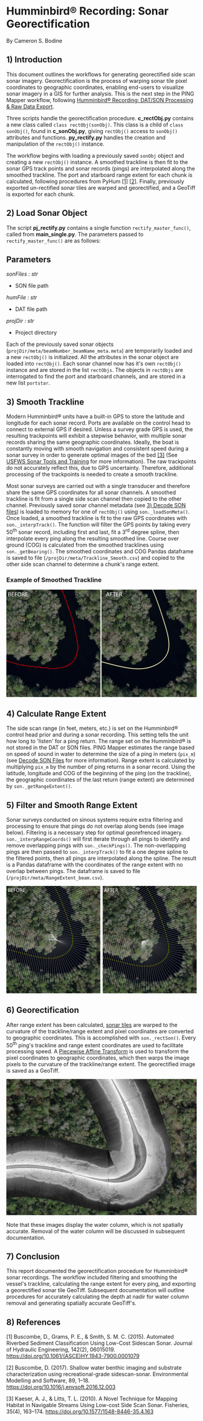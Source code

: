 # Humminbird&reg; Recording: Sonar Georectification
By Cameron S. Bodine

## 1) Introduction
This document outlines the workflows for generating georectified side scan sonar imagery.  Georectification is the process of warping sonar tile pixel coordinates to geographic coordinates, enabling end-users to visualize sonar imagery in a GIS for further analysis.  This is the next step in the PING Mapper workflow, following [Humminbird&reg; Recording: DAT/SON Processing & Raw Data Export](../docs/Processing&RawDataExport.md).  

Three scripts handle the georectification procedure.  **c_rectObj.py** contains a new class called `class rectObj(sonObj)`.  This class is a child of `class sonObj()`, found in **c_sonObj.py**, giving `rectObj()` access to `sonObj()` attributes and functions.  **py_rectify.py** handles the creation and manipulation of the `rectObj()` instance.  

The workflow begins with loading a previously saved `sonObj` object and creating a new `rectObj()` instance.  A smoothed trackline is then fit to the sonar GPS track points and sonar records (pings) are interpolated along the smoothed trackline.  The port and starboard range extent for each chunk is calculated, following procedures from PyHum [[1]](#1) [[2]](#2).  Finally, previously exported un-rectified sonar tiles are warped and georectified, and a GeoTiff is exported for each chunk.

## 2) Load Sonar Object
The script **pj_rectify.py** contains a single function `rectify_master_func()`, called from **main_single.py**.  The parameters passed to `rectify_master_func()` are as follows:

Parameters
----------
*sonFiles : str*
- SON file path

*humFile : str*
- DAT file path

*projDir : str*
- Project directory

Each of the previously saved sonar objects (`projDir/meta/beamNumber_beamName_meta.meta`) are temporarily loaded and a new `rectObj()` is initialized.  All the attributes in the sonar object are loaded into `rectObj()`.  Each sonar channel now has it's own `rectObj()` instance and are stored in the list `rectObjs`.  The objects in `rectObjs` are interrogated to find the port and starboard channels, and are stored in a new list `portstar`.

## 3) Smooth Trackline
Modern Humminbird&reg; units have a built-in GPS to store the latitude and longitude for each sonar record.  Ports are available on the control head to connect to external GPS if desired.  Unless a survey grade GPS is used, the resulting trackpoints will exhibit a stepwise behavior, with multiple sonar records sharing the same geographic coordinates.  Ideally, the boat is constantly moving with smooth navigation and consistent speed during a sonar survey in order to generate optimal images of the bed [[3]](#3) (See [USFWS Sonar Tools and Training](https://www.fws.gov/panamacity/sonartools.html) for more information).  The raw trackpoints do not accurately reflect this, due to GPS uncertainty.  Therefore, additional processing of the trackpoints is needed to create a smooth trackline.

Most sonar surveys are carried out with a single transducer and therefore share the same GPS coordinates for all sonar channels.  A smoothed trackline is fit from a single side scan channel then copied to the other channel.  Previously saved sonar channel metadata (see [3) Decode SON files](../docs/Processing&RawDataExport.md#3-Decode_SON_Files)) is loaded to memory for one of `rectObj()` using `son._loadSonMeta()`.  Once loaded, a smoothed trackline is fit to the raw GPS coordinates with `son._interpTrack()`.  The function will filter the GPS points by taking every 50<sup>th</sup> sonar record, including first and last, fit a 3<sup>rd</sup> degree spline, then interpolate every ping along the resulting smoothed line.  Course over ground (COG) is calculated from the smoothed tracklines using `son._getBearing()`.  The smoothed coordinates and COG Pandas dataframe is saved to file (`/projDir/meta/Trackline_Smooth.csv`) and copied to the other side scan channel to determine a chunk's range extent.

### Example of Smoothed Trackline
![Smoothed Trackline](./attach/SmoothedTrackline.PNG)

## 4) Calculate Range Extent
The side scan range (in feet, meters, etc.) is set on the Humminbird&reg; control head prior and during a sonar recording.  This setting tells the unit how long to 'listen' for a ping return.  The range set on the Humminbird&reg; is not stored in the DAT or SON files.  PING Mapper estimates the range based on speed of sound in water to determine the size of a ping in meters (`pix_m`) (see [Decode SON Files](../docs/Processing&RawDataExport.md#3-Decode-SON-Files) for more information).  Range extent is calculated by multiplying `pix_m` by the number of ping returns in a sonar record.  Using the latitude, longitude and COG of the beginning of the ping (on the trackline), the geographic coordinates of the last return (range extent) are determined by `son._getRangeExtent()`.

## 5) Filter and Smooth Range Extent
Sonar surveys conducted on sinous systems require extra filtering and processing to ensure that pings do not overlap along bends (see image below).  Filtering is a necessary step for optimal georefrenced imagery.  `son._interpRangeCoords()` will first iterate through all pings to identify and remove overlapping pings with `son._checkPings()`.  The non-overlapping pings are then passed to `son._interpTrack()` to fit a one degree spline to the filtered points, then all pings are interpolated along the spline.  The result is a Pandas dataframe with the coordinates of the range extent with no overlap between pings.  The dataframe is saved to file (`/projDir/meta/RangeExtent_beam.csv`).

![Range Extent](./attach/Bearing.PNG)

## 6) Georectification
After range extent has been calculated, [sonar tiles](../docs/Processing&RawDataExport.md#4-Export-Raw-Sonar-Tiles) are warped to the curvature of the trackline/range extent and pixel coordinates are converted to geographic coordinates.  This is accomplished with `son._rectSon()`.  Every 50<sup>th</sup> ping's trackline and range extent coordinates are used to facilitate processing speed.  A [Piecewise Affine Transform](https://scikit-image.org/docs/dev/api/skimage.transform.html?highlight=transform#piecewiseaffinetransform?raw=true "Scikit-Image Website") is used to transform the pixel coordinates to geographic coordinates, which then warps the image pixels to the curvature of the trackline/range extent.  The georectified image is saved as a GeoTiff.

![Georectified With Water Column](./attach/GeorectifiedWithWaterColumn.PNG)

Note that these images display the water column, which is not spatially accurate.  Removal of the water column will be discussed in subsequent documentation.

## 7) Conclusion
This report documented the georectification procedure for Humminbird&reg; sonar recordings.  The workflow included filtering and smoothing the vessel's trackline, calculating the range extent for every ping, and exporting a georectified sonar tile GeoTiff.  Subsequent documentation will outline procedures for accurately calculating the depth at nadir for water column removal and generating spatially accurate GeoTiff's.

## 8) References

<a id="1">[1]</a> Buscombe, D., Grams, P. E., & Smith, S. M. C. (2015). Automated Riverbed Sediment Classification Using Low-Cost Sidescan Sonar. Journal of Hydraulic Engineering, 142(2), 06015019. https://doi.org/10.1061/(ASCE)HY.1943-7900.0001079

<a id="2">[2]</a> Buscombe, D. (2017). Shallow water benthic imaging and substrate characterization using recreational-grade sidescan-sonar. Environmental Modelling and Software, 89, 1–18. https://doi.org/10.1016/j.envsoft.2016.12.003

<a id="3">[3]</a> Kaeser, A. J., & Litts, T. L. (2010). A Novel Technique for Mapping Habitat in Navigable Streams Using Low-cost Side Scan Sonar. Fisheries, 35(4), 163–174. https://doi.org/10.1577/1548-8446-35.4.163
